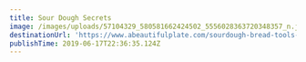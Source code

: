 ```yaml
---
title: Sour Dough Secrets
image: /images/uploads/57104329_580581662424502_5556028363720348357_n.jpg
destinationUrl: 'https://www.abeautifulplate.com/sourdough-bread-tools-and-resources/'
publishTime: 2019-06-17T22:36:35.124Z
---
```


